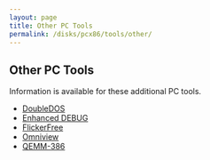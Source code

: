 ```yaml
---
layout: page
title: Other PC Tools
permalink: /disks/pcx86/tools/other/
---
```


Other PC Tools
--------------

Information is available for these additional PC tools.

* [DoubleDOS](doubledos/)
* [Enhanced DEBUG](enhdebug/)
* [FlickerFree](flickerfree/)
* [Omniview](omniview/)
* [QEMM-386](qemm386/)
